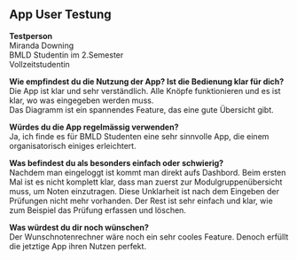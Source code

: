 ## App User Testung     
**Testperson**   
Miranda Downing     
BMLD Studentin im 2.Semester   
Vollzeitstudentin

**Wie empfindest du die Nutzung der App? Ist die Bedienung klar für dich?**        
Die App ist klar und sehr verständlich. Alle Knöpfe funktionieren und es ist klar, wo was eingegeben werden muss.     
Das Diagramm ist ein spannendes Feature, das eine gute Übersicht gibt.

**Würdes du die App regelmässig verwenden?**            
Ja, ich finde es für BMLD Studenten eine sehr sinnvolle App, die einem organisatorisch einiges erleichtert.

**Was befindest du als besonders einfach oder schwierig?**    
Nachdem man eingeloggt ist kommt man direkt aufs Dashbord. Beim ersten Mal ist es nicht komplett klar, dass man zuerst zur Modulgruppenübersicht muss, um Noten einzutragen. Diese Unklarheit ist nach dem Eingeben der Prüfungen nicht mehr vorhanden. 
Der Rest ist sehr einfach und klar, wie zum Beispiel das Prüfung erfassen und löschen. 

**Was würdest du dir noch wünschen?**     
Der Wunschnotenrechner wäre noch ein sehr cooles Feature. Denoch erfüllt die jetztige App ihren Nutzen perfekt.




